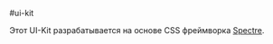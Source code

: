 #ui-kit

Этот UI-Kit разрабатывается на основе CSS фреймворка [Spectre](https://github.com/picturepan2/spectre).
